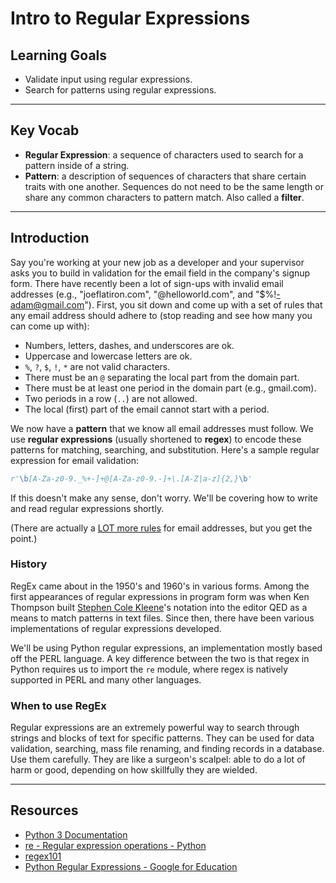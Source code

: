 # Intro to Regular Expressions

## Learning Goals

- Validate input using regular expressions.
- Search for patterns using regular expressions.

***

## Key Vocab

- **Regular Expression**: a sequence of characters used to search for a pattern
inside of a string.
- **Pattern**: a description of sequences of characters that share certain
traits with one another. Sequences do not need to be the same length or share
any common characters to pattern match. Also called a **filter**.

***

## Introduction

Say you're working at your new job as a developer and your supervisor asks you
to build in validation for the email field in the company's signup form. There
have recently been a lot of sign-ups with invalid email addresses (e.g.,
"joeflatiron.com", "@helloworld.com", and "$%!-adam@gmail.com"). First, you sit
down and come up with a set of rules that any email address should adhere to
(stop reading and see how many you can come up with):

- Numbers, letters, dashes, and underscores are ok.
- Uppercase and lowercase letters are ok.
- `%`, `?`, `$`, `!`, `*` are not valid characters.
- There must be an `@` separating the local part from the domain part.
- There must be at least one period in the domain part (e.g., gmail.com).
- Two periods in a row (`..`) are not allowed.
- The local (first) part of the email cannot start with a period.

We now have a **pattern** that we know all email addresses must follow. We use
**regular expressions** (usually shortened to **regex**) to encode these
patterns for matching, searching, and substitution. Here's a sample regular
expression for email validation:

```py
r'\b[A-Za-z0-9._%+-]+@[A-Za-z0-9.-]+\.[A-Z|a-z]{2,}\b'
```

If this doesn't make any sense, don't worry. We'll be covering how to write and
read regular expressions shortly.

(There are actually a
[LOT more rules](https://en.wikipedia.org/wiki/Email_address#Domain_part) for
email addresses, but you get the point.)

### History

RegEx came about in the 1950's and 1960's in various forms. Among the first
appearances of regular expressions in program form was when Ken Thompson built
[Stephen Cole Kleene](https://en.wikipedia.org/wiki/Stephen_Cole_Kleene)'s
notation into the editor QED as a means to match patterns in text files.
Since then, there have been various implementations of regular expressions
developed.

We'll be using Python regular expressions, an implementation mostly based off
the PERL language. A key difference between the two is that regex in Python
requires us to import the `re` module, where regex is natively supported in
PERL and many other languages.

### When to use RegEx

Regular expressions are an extremely powerful way to search through strings and
blocks of text for specific patterns. They can be used for data validation,
searching, mass file renaming, and finding records in a database. Use them
carefully. They are like a surgeon's scalpel: able to do a lot of harm or good,
depending on how skillfully they are wielded.

***

## Resources

- [Python 3 Documentation](https://docs.python.org/3/)
- [re - Regular expression operations - Python](https://docs.python.org/3/library/re.html)
- [regex101](https://regex101.com/)
- [Python Regular Expressions - Google for Education](https://developers.google.com/edu/python/regular-expressions)
